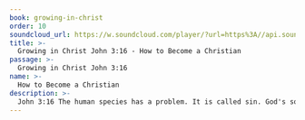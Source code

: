 ```yaml
---
book: growing-in-christ
order: 10
soundcloud_url: https://w.soundcloud.com/player/?url=https%3A//api.soundcloud.com/tracks/
title: >-
  Growing in Christ John 3:16 - How to Become a Christian
passage: >-
  Growing in Christ John 3:16
name: >-
  How to Become a Christian
description: >-
  John 3:16 The human species has a problem. It is called sin. God's solution is in the cross of Christ. Three steps are given leading us to receive Jesus Christ as our Savior and Lord.
---
```


